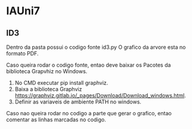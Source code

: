 # IAUni7

## ID3
Dentro da pasta possui o codigo fonte id3.py
O grafico da arvore esta no formato PDF.

Caso queira rodar o codigo fonte, entao deve baixar os Pacotes da biblioteca Grapvhiz no Windows.
1. No CMD executar pip install graphviz.
2. Baixa a biblioteca Graphviz https://graphviz.gitlab.io/_pages/Download/Download_windows.html.
3. Definir as variaveis de ambiente PATH no windows.

Caso nao queira rodar no codigo a parte que gerar o grafico, entao comentar as linhas marcadas no codigo.
